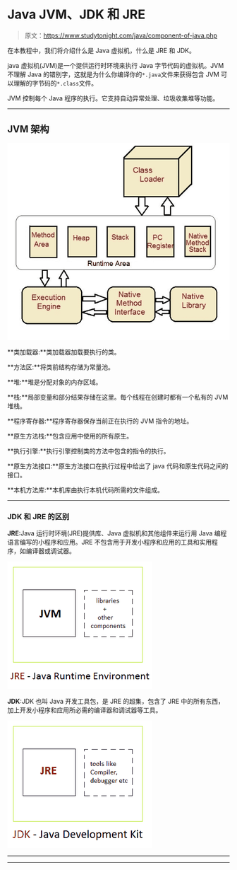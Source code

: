 # Java JVM、JDK 和 JRE

> 原文：<https://www.studytonight.com/java/component-of-java.php>

在本教程中，我们将介绍什么是 Java 虚拟机，什么是 JRE 和 JDK。

java 虚拟机(JVM)是一个提供运行时环境来执行 Java 字节代码的虚拟机。JVM 不理解 Java 的错别字，这就是为什么你编译你的`*.java`文件来获得包含 JVM 可以理解的字节码的`*.class`文件。

JVM 控制每个 Java 程序的执行。它支持自动异常处理、垃圾收集堆等功能。

* * *

## JVM 架构

![JVM architecture in Java](img/ece4a40d46b15b4ae97c150a56125243.png)

**类加载器:**类加载器加载要执行的类。

**方法区:**将类前结构存储为常量池。

**堆:**堆是分配对象的内存区域。

**栈:**局部变量和部分结果存储在这里。每个线程在创建时都有一个私有的 JVM 堆栈。

**程序寄存器:**程序寄存器保存当前正在执行的 JVM 指令的地址。

**原生方法栈:**包含应用中使用的所有原生。

**执行引擎:**执行引擎控制类的方法中包含的指令的执行。

**原生方法接口:**原生方法接口在执行过程中给出了 java 代码和原生代码之间的接口。

**本机方法库:**本机库由执行本机代码所需的文件组成。

* * *

### JDK 和 JRE 的区别

**JRE**:Java 运行时环境(JRE)提供库、Java 虚拟机和其他组件来运行用 Java 编程语言编写的小程序和应用。JRE 不包含用于开发小程序和应用的工具和实用程序，如编译器或调试器。

![What is JRE](img/5452e553d2b53618e2a17539f49f4036.png)

**JDK**:JDK 也叫 Java 开发工具包，是 JRE 的超集，包含了 JRE 中的所有东西，加上开发小程序和应用所必需的编译器和调试器等工具。

![What is JDK](img/63134c09cbc32bff7784c48d31f416a6.png)

* * *

* * *